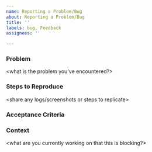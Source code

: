 ```yaml
---
name: Reporting a Problem/Bug
about: Reporting a Problem/Bug
title: ''
labels: bug, Feedback
assignees: ''

---
```


### Problem

<what is the problem you've encountered?> 

### Steps to Reproduce 

<share any logs/screenshots or steps to replicate>

### Acceptance Criteria

<if any>
  
### Context

<what are you currently working on that this is blocking?>